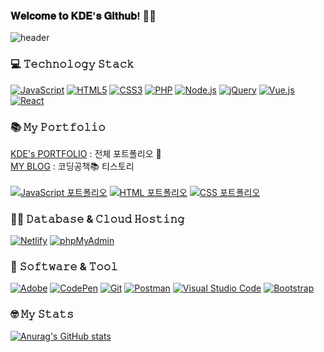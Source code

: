 ### 𝐖𝐞𝐥𝐜𝐨𝐦𝐞 𝐭𝐨 𝐊𝐃𝐄'𝐬 𝐆𝐢𝐭𝐡𝐮𝐛! 👋🥰   
![header](https://capsule-render.vercel.app/api?type=wave&color=auto&height=300&section=header&text=KDE's%20GITHUB&fontSize=90)

### 💻 𝚃𝚎𝚌𝚑𝚗𝚘𝚕𝚘𝚐𝚢 𝚂𝚝𝚊𝚌𝚔   
<p>
  <a href="#"><img alt="JavaScript" src="https://img.shields.io/badge/JavaScript-F7DF1E?style=flat&logo=JavaScript&logoColor=white"></a>
  <a href="#"><img alt="HTML5" src="https://img.shields.io/badge/HTML5-E34F26?logo=HTML5&logoColor=white"></a>
  <a href="#"><img alt="CSS3" src="https://img.shields.io/badge/CSS3-1572B6?logo=CSS3&logoColor=white"></a>
  <a href="#"><img alt="PHP" src="https://img.shields.io/badge/PHP-777BB4?logo=PHP&logoColor=white"></a>
  <a href="#"><img alt="Node.js" src="https://img.shields.io/badge/Node.js-339933?logo=Node.js&logoColor=white"></a>
  <a href="#"><img alt="jQuery" src="https://img.shields.io/badge/jQuery-0769AD?logo=jQuery&logoColor=white"></a>
  <a href="#"><img alt="Vue.js" src="https://img.shields.io/badge/Vue.js-4FC08D?logo=Vue.js&logoColor=white"></a>
  <a href="#"><img alt="React" src="https://img.shields.io/badge/React-61DAFB?logo=React&logoColor=white"></a>
</p>

### 📚 𝙼𝚢 𝙿𝚘𝚛𝚝𝚏𝚘𝚕𝚒𝚘   
<p>
  <a href="http://kde66034.dothome.co.kr/">KDE's PORTFOLIO</a> : 전체 포트폴리오 📂 <br>
  <a href="https://kde66034.tistory.com/">MY BLOG</a> : 코딩공책📚 티스토리 <br>
  <br>
  <a href="http://kde66034.dothome.co.kr/javascript/index.html"><img alt="JavaScript 포트폴리오" src="https://img.shields.io/badge/JavaScript-F7DF1E?style=flat&logo=JavaScript&logoColor=white"></a>
  <a href="http://kde66034.dothome.co.kr/html/alphabet.html"><img alt="HTML 포트폴리오" src="https://img.shields.io/badge/HTML5-E34F26?logo=HTML5&logoColor=white"></a>
  <a href="http://kde66034.dothome.co.kr/css/index.html"><img alt="CSS 포트폴리오" src="https://img.shields.io/badge/CSS3-1572B6?logo=CSS3&logoColor=white"></a>
</p>

### 👩‍💻 𝙳𝚊𝚝𝚊𝚋𝚊𝚜𝚎 & 𝙲𝚕𝚘𝚞𝚍 𝙷𝚘𝚜𝚝𝚒𝚗𝚐   
<p>
  <a href="#"><img alt="Netlify" src="https://img.shields.io/badge/Netlify-00C7B7?logo=Netlify&logoColor=white"></a>
  <a href="#"><img alt="phpMyAdmin" src="https://img.shields.io/badge/phpMyAdmin-6C78AF?logo=phpMyAdmin&logoColor=white"></a>
</p>

### 📌 𝚂𝚘𝚏𝚝𝚠𝚊𝚛𝚎 & 𝚃𝚘𝚘𝚕   
<p>
  <a href="#"><img alt="Adobe" src="https://img.shields.io/badge/Adobe-FF0000?logo=Adobe&logoColor=white"></a>
  <a href="#"><img alt="CodePen" src="https://img.shields.io/badge/CodePen-000?logo=CodePen&logoColor=white"></a>
  <a href="#"><img alt="Git" src="https://img.shields.io/badge/Git-F05032?logo=Git&logoColor=white"></a>
  <a href="#"><img alt="Postman" src="https://img.shields.io/badge/Postman-FF6C37?logo=Postman&logoColor=white"></a>
  <a href="#"><img alt="Visual Studio Code" src="https://img.shields.io/badge/Visual Studio Code-007ACC?logo=Visual Studio Code&logoColor=white"></a>
  <a href="#"><img alt="Bootstrap" src="https://img.shields.io/badge/Bootstrap-7952B3?logo=Bootstrap&logoColor=white"></a>
</p>

### 🤓 𝙼𝚢 𝚂𝚝𝚊𝚝𝚜   
[![Anurag's GitHub stats](https://github-readme-stats.vercel.app/api?username=kde66034&show_icons=true&theme=transparent)](https://github.com/anuraghazra/github-readme-stats)
